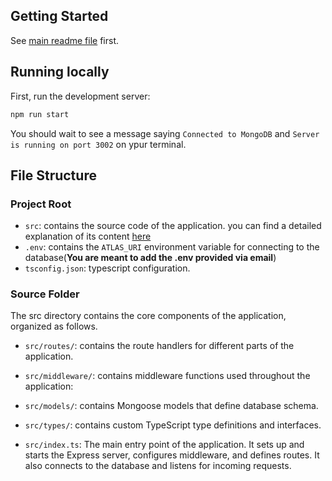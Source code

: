 ## Getting Started

See [main readme file](../README.md) first.

## Running locally

First, run the development server:

```bash
npm run start
```

You should wait to see a message saying `Connected to MongoDB` and  `Server is running on port 3002` on ypur terminal.

## File Structure

### Project Root
- `src`: contains the source code of the application. you can find a detailed explanation of its content [here](#source-folder)
- `.env`: contains the `ATLAS_URI` environment variable for connecting to the database(**You are meant to add the .env provided via email**)
- `tsconfig.json`: typescript configuration.

### Source Folder
The src directory contains the core components of the application, organized as follows.

- `src/routes/`: contains the route handlers for different parts of the application.

- `src/middleware/`: contains middleware functions used throughout the application:

- `src/models/`: contains Mongoose models that define database schema.

- `src/types/`: contains custom TypeScript type definitions and interfaces.

- `src/index.ts`: The main entry point of the application. It sets up and starts the Express server, configures middleware, and defines routes. It also connects to the database and listens for incoming requests.
